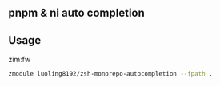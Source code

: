 ## pnpm & ni auto completion

## Usage

zim:fw

```sh
zmodule luoling8192/zsh-monorepo-autocompletion --fpath .
```
